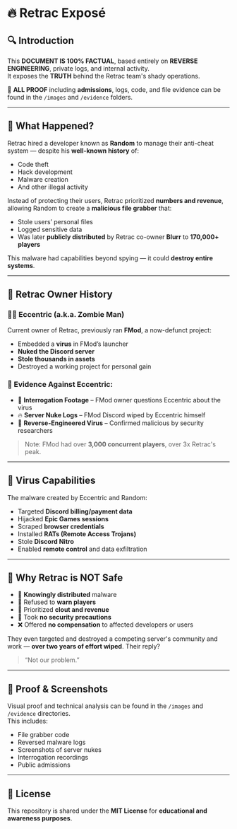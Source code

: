 # 🔥 Retrac Exposé

## 🔍 Introduction
This **DOCUMENT IS 100% FACTUAL**, based entirely on **REVERSE ENGINEERING**, private logs, and internal activity.  
It exposes the **TRUTH** behind the Retrac team's shady operations.  

📂 **ALL PROOF** including **admissions**, logs, code, and file evidence can be found in the `/images` and `/evidence` folders.

---

## 🤔 What Happened?
Retrac hired a developer known as **Random** to manage their anti-cheat system — despite his **well-known history** of:
- Code theft  
- Hack development  
- Malware creation  
- And other illegal activity  

Instead of protecting their users, Retrac prioritized **numbers and revenue**, allowing Random to create a **malicious file grabber** that:
- Stole users’ personal files
- Logged sensitive data  
- Was later **publicly distributed** by Retrac co-owner **Blurr** to **170,000+ players**  

This malware had capabilities beyond spying — it could **destroy entire systems**.

---

## 📜 Retrac Owner History

### 🧑‍💻 Eccentric (a.k.a. Zombie Man)
Current owner of Retrac, previously ran **FMod**, a now-defunct project:
- Embedded a **virus** in FMod’s launcher  
- **Nuked the Discord server**  
- **Stole thousands in assets**  
- Destroyed a working project for personal gain

### 📂 Evidence Against Eccentric:
- 🎥 **Interrogation Footage** – FMod owner questions Eccentric about the virus  
- 🔥 **Server Nuke Logs** – FMod Discord wiped by Eccentric himself  
- 🦠 **Reverse-Engineered Virus** – Confirmed malicious by security researchers  

> Note: FMod had over **3,000 concurrent players**, over 3x Retrac's peak.

---

## 🦠 Virus Capabilities

The malware created by Eccentric and Random:
- Targeted **Discord billing/payment data**
- Hijacked **Epic Games sessions**
- Scraped **browser credentials**
- Installed **RATs (Remote Access Trojans)**
- Stole **Discord Nitro**
- Enabled **remote control** and data exfiltration

---

## 🚫 Why Retrac is NOT Safe

- 🛑 **Knowingly distributed** malware
- 🚫 Refused to **warn players**
- 🧢 Prioritized **clout and revenue**
- 🔐 Took **no security precautions**
- ❌ Offered **no compensation** to affected developers or users

They even targeted and destroyed a competing server's community and work — **over two years of effort wiped**. Their reply?  
> “Not our problem.”

---

## 📁 Proof & Screenshots

Visual proof and technical analysis can be found in the `/images` and `/evidence` directories.  
This includes:  
- File grabber code  
- Reversed malware logs  
- Screenshots of server nukes  
- Interrogation recordings  
- Public admissions

---

## 📄 License

This repository is shared under the **MIT License** for **educational and awareness purposes**.

